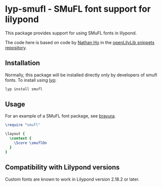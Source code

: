 # lyp-smufl - SMuFL font support for lilypond

This package provides support for using SMuFL fonts in lilypond.

The code here is based on code by [Nathan Ho](https://github.com/snappizz) in the [openLilyLib snippets repository](https://github.com/openlilylib/snippets/tree/master/custom-music-fonts/smufl).

## Installation

Normally, this package will be installed directly only by developers of smufl fonts. To install using [lyp](https://github.com/noteflakes/lyp):

```bash
lyp install smufl
```

## Usage

For an example of a SMuFL font package, see  [bravura](https://github/com/noteflakes/lyp-bravura).

```lilypond
\require "smufl"

\layout {
  \context {
    \Score \smuflOn
  }
}

```

## Compatibility with Lilypond versions

Custom fonts are known to work in Lilypond version 2.18.2 or later.